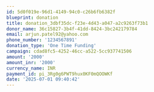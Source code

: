 ```yaml
---
id: 5d0f019e-96d1-4149-94c0-c26b6fb6382f
blueprint: donation
title: donation_3dbf35dc-f23e-4d43-a047-a2c9263f73b1
donor_name: 36c15827-3b4f-41dd-8424-3bc242179784
email: arjun.patel92@yahoo.com
phone_number: '1234567891'
donation_type: 'One Time Funding'
campaign: cdad8fc5-4252-46cc-a522-5cc937741506
amount: '2000'
amount_inr: '2000'
currency_name: INR
payment_id: pi_3Rg0g6PWT9hux0KF0mQOOWKf
date: '2025-07-01 09:40:42'
---
```

